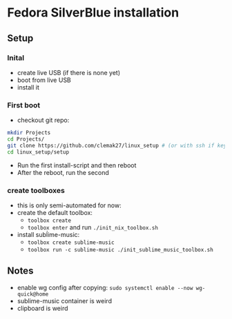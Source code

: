 # Fedora SilverBlue installation

## Setup

### Inital

- create live USB (if there is none yet)
- boot from live USB
- install it

### First boot

- checkout git repo:

```sh
mkdir Projects
cd Projects/
git clone https://github.com/clemak27/linux_setup # (or with ssh if key imported: git@github.com:clemak27/linux_setup.git)
cd linux_setup/setup
```

- Run the first install-script and then reboot
- After the reboot, run the second

### create toolboxes

- this is only semi-automated for now:
- create the default toolbox:
  - `toolbox create`
  - `toolbox enter` and run `./init_nix_toolbox.sh`
- install subĺime-music:
  - `toolbox create sublime-music`
  - `toolbox run -c sublime-music ./init_sublime_music_toolbox.sh`

## Notes

- enable wg config after copying: `sudo systemctl enable --now wg-quick@home`
- sublime-music container is weird
- clipboard is weird
